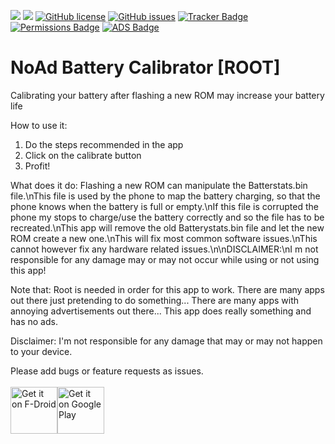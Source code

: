 <img src="https://img.shields.io/github/release/LuigiTheHunter/BatteryCalibrator.svg?logo=github" />   <img src="https://img.shields.io/f-droid/v/eu.roggstar.luigithehunter.batterycalibrator.svg" />   [![GitHub license](https://img.shields.io/github/license/LuigiTheHunter/BatteryCalibrator.svg)](https://github.com/LuigiTheHunter/BatteryCalibrator/blob/master/LICENSE)   [![GitHub issues](https://img.shields.io/github/issues/LuigiTheHunter/BatteryCalibrator.svg)](https://GitHub.com/LuigiTheHunter/BatteryCalibrator/issues/)   [![Tracker Badge](https://img.shields.io/badge/Tracker-0-green.svg)](https://shields.io/)   [![Permissions Badge](https://img.shields.io/badge/Permissions-0-green.svg)](https://shields.io/)   [![ADS Badge](https://img.shields.io/badge/No-ADs-green.svg)](https://shields.io/)

# NoAd Battery Calibrator [ROOT]

Calibrating your battery after flashing a new ROM may increase your battery life

How to use it:
1. Do the steps recommended in the app
2. Click on the calibrate button
3. Profit!

What does it do:
Flashing a new ROM can manipulate the Batterstats.bin file.\nThis file is used by the phone to map the battery charging, so that the phone knows when the battery is full or empty.\nIf this file is corrupted the phone my stops to charge/use the battery correctly and so the file has to be recreated.\nThis app will remove the old Batterystats.bin file and let the new ROM create a new one.\nThis will fix most common software issues.\nThis cannot however fix any hardware related issues.\n\nDISCLAIMER:\nI m not responsible for any damage may or may not occur while using or not using this app!
 
Note that:
Root is needed in order for this app to work.
There are many apps out there just pretending to do something...
There are many apps with annoying advertisements out there...
This app does really something and has no ads.

Disclaimer:
I'm not responsible for any damage that may or may not happen to your device.

Please add bugs or feature requests as issues.<br><br>
<a href='https://f-droid.org/en/packages/eu.roggstar.luigithehunter.batterycalibrator' target="_blank"><img alt='Get it on F-Droid' src='https://f-droid.org/badge/get-it-on.png' height="75"/></a><a href='https://play.google.com/store/apps/details?id=eu.roggstar.luigithehunter.batterycalibrate&pcampaignid=MKT-Other-global-all-co-prtnr-py-PartBadge-Mar2515-1' target="_blank"><img alt='Get it on Google Play' src='https://play.google.com/intl/en_us/badges/images/generic/en_badge_web_generic.png' height="75"/></a>